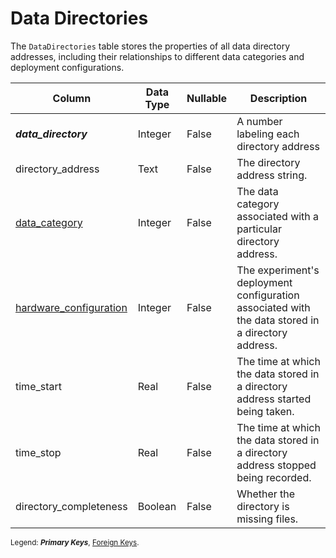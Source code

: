 # Data Directories

The `DataDirectories` table stores the properties of all data directory addresses, including their relationships to different data categories and deployment configurations.

| Column                                               | Data Type | Nullable | Description                                                                                       |
| ---------------------------------------------------- | ----------| -------- | ------------------------------------------------------------------------------------------------- |
| ***data_directory***                                 | Integer   | False    | A number labeling each directory address                                                          |
| directory_address                                    | Text      | False    | The directory address string.                                                                     |
| [data_category](data_categories.md)                  | Integer   | False    | The data category associated with a particular directory address.                                 |
| [hardware_configuration](hardware_configurations.md) | Integer   | False    | The experiment's deployment configuration associated with the data stored in a directory address. |
| time_start                                           | Real      | False    | The time at which the data stored in a directory address started being taken.                     |
| time_stop                                            | Real      | False    | The time at which the data stored in a directory address stopped being recorded.                  |
| directory_completeness                               | Boolean   | False    | Whether the directory is missing files.                                                           |

<sup>Legend: ***Primary Keys***, [Foreign Keys]().</sup>
